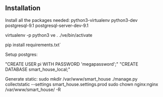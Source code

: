 ## Installation

Install all the packages needed: python3-virtualenv python3-dev postgresql-9.1 postgresql-server-dev-9.1

virtualenv -p python3 ve
. ./ve/bin/activate

pip install requirements.txt`

Setup postgres:

"CREATE USER pi WITH PASSWORD 'megapassword';"
"CREATE DATABASE smart_house_local;"


Generate static:
sudo mkdir /var/www/smart_house
./manage.py collectstatic --settings smart_house.settings.prod
sudo chown nginx:nginx /var/www/smart_house/ -R
